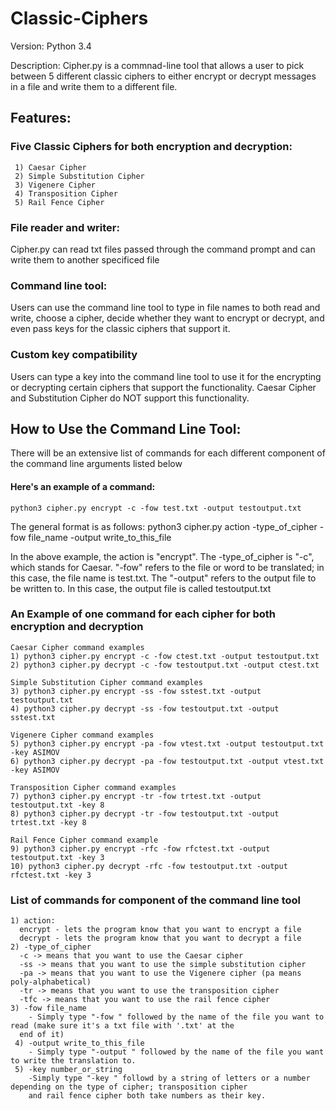 # Classic-Ciphers
Version: Python 3.4

Description: Cipher.py is a commnad-line tool that allows a user to pick between 5 different classic ciphers to either encrypt or decrypt messages in a file and write them to a different file.

## Features:
  ### Five Classic Ciphers for both encryption and decryption: 
     1) Caesar Cipher
     2) Simple Substitution Cipher
     3) Vigenere Cipher
     4) Transposition Cipher
     5) Rail Fence Cipher
  ### File reader and writer: 
  Cipher.py can read txt files passed through the command prompt and can write them to another specificed file
  ### Command line tool:
  Users can use the command line tool to type in file names to both read and write, choose a cipher, decide whether they    want to encrypt or decrypt, and even pass keys for the classic ciphers that support it. 
  ### Custom key compatibility
  Users can type a key into the command line tool to use it for the encrypting or decrypting certain ciphers that support
  the functionality. Caesar Cipher and Substitution Cipher do NOT support this functionality.
      
## How to Use the Command Line Tool: 
  There will be an extensive list of commands for each different component of the command line arguments listed below 
  
  #### Here's an example of a command: 
    python3 cipher.py encrypt -c -fow test.txt -output testoutput.txt
  
  The general format is as follows: python3 cipher.py action -type_of_cipher -fow file_name -output write_to_this_file
  
  In the above example, the action is "encrypt". The -type_of_cipher is "-c", which stands for Caesar. "-fow" refers to the
  file or word to be translated; in this case, the file name is test.txt. The "-output" refers to the output file to be written
  to. In this case, the output file is called testoutput.txt
  
  ### An Example of one command for each cipher for both encryption and decryption
    Caesar Cipher command examples
    1) python3 cipher.py encrypt -c -fow ctest.txt -output testoutput.txt 
    2) python3 cipher.py decrypt -c -fow testoutput.txt -output ctest.txt 
    
    Simple Substitution Cipher command examples
    3) python3 cipher.py encrypt -ss -fow sstest.txt -output testoutput.txt 
    4) python3 cipher.py decrypt -ss -fow testoutput.txt -output sstest.txt 
    
    Vigenere Cipher command examples
    5) python3 cipher.py encrypt -pa -fow vtest.txt -output testoutput.txt -key ASIMOV 
    6) python3 cipher.py decrypt -pa -fow testoutput.txt -output vtest.txt -key ASIMOV 
    
    Transposition Cipher command examples
    7) python3 cipher.py encrypt -tr -fow trtest.txt -output testoutput.txt -key 8 
    8) python3 cipher.py decrypt -tr -fow testoutput.txt -output trtest.txt -key 8 
    
    Rail Fence Cipher command example
    9) python3 cipher.py encrypt -rfc -fow rfctest.txt -output testoutput.txt -key 3 
    10) python3 cipher.py decrypt -rfc -fow testoutput.txt -output rfctest.txt -key 3 
  
  ### List of commands for component of the command line tool
    1) action: 
      encrypt - lets the program know that you want to encrypt a file 
      decrypt - lets the program know that you want to decrypt a file 
    2) -type_of_cipher 
      -c -> means that you want to use the Caesar cipher 
      -ss -> means that you want to use the simple substitution cipher 
      -pa -> means that you want to use the Vigenere cipher (pa means poly-alphabetical) 
      -tr -> means that you want to use the transposition cipher 
      -tfc -> means that you want to use the rail fence cipher 
    3) -fow file_name 
        - Simply type "-fow " followed by the name of the file you want to read (make sure it's a txt file with '.txt' at the 
      end of it) 
     4) -output write_to_this_file 
        - Simply type "-output " followed by the name of the file you want to write the translation to.
     5) -key number_or_string 
        -Simply type "-key " followd by a string of letters or a number depending on the type of cipher; transposition cipher
        and rail fence cipher both take numbers as their key.
 
